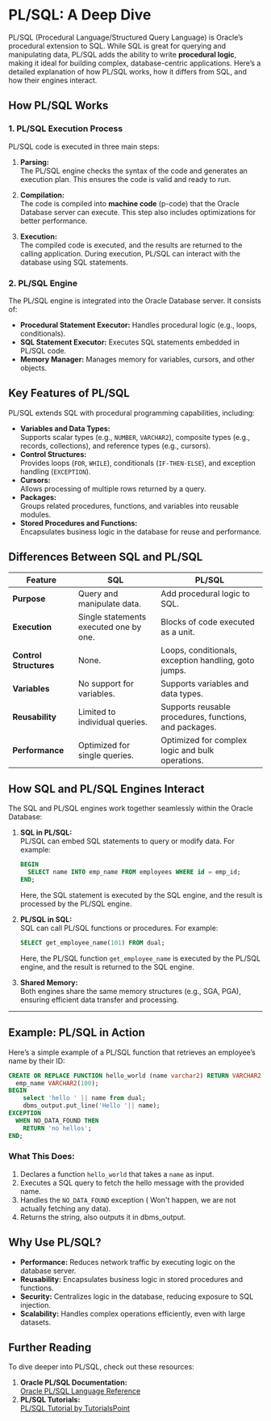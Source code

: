 # PL/SQL: A Deep Dive

PL/SQL (Procedural Language/Structured Query Language) is Oracle’s procedural extension to SQL. While SQL is great for querying and manipulating data, PL/SQL adds the ability to write **procedural logic**, making it ideal for building complex, database-centric applications. Here’s a detailed explanation of how PL/SQL works, how it differs from SQL, and how their engines interact.

## **How PL/SQL Works**

### **1. PL/SQL Execution Process**

PL/SQL code is executed in three main steps:

1. **Parsing:**  
   The PL/SQL engine checks the syntax of the code and generates an execution plan. This ensures the code is valid and ready to run.

2. **Compilation:**  
   The code is compiled into **machine code** (p-code) that the Oracle Database server can execute. This step also includes optimizations for better performance.

3. **Execution:**  
   The compiled code is executed, and the results are returned to the calling application. During execution, PL/SQL can interact with the database using SQL statements.

### **2. PL/SQL Engine**

The PL/SQL engine is integrated into the Oracle Database server. It consists of:

- **Procedural Statement Executor:** Handles procedural logic (e.g., loops, conditionals).
- **SQL Statement Executor:** Executes SQL statements embedded in PL/SQL code.
- **Memory Manager:** Manages memory for variables, cursors, and other objects.

## **Key Features of PL/SQL**

PL/SQL extends SQL with procedural programming capabilities, including:

- **Variables and Data Types:**  
   Supports scalar types (e.g., `NUMBER`, `VARCHAR2`), composite types (e.g., records, collections), and reference types (e.g., cursors).
- **Control Structures:**  
   Provides loops (`FOR`, `WHILE`), conditionals (`IF-THEN-ELSE`), and exception handling (`EXCEPTION`).
- **Cursors:**  
   Allows processing of multiple rows returned by a query.
- **Packages:**  
   Groups related procedures, functions, and variables into reusable modules.
- **Stored Procedures and Functions:**  
   Encapsulates business logic in the database for reuse and performance.

## **Differences Between SQL and PL/SQL**

| **Feature**            | **SQL**                                | **PL/SQL**                                             |
| ---------------------- | -------------------------------------- | ------------------------------------------------------ |
| **Purpose**            | Query and manipulate data.             | Add procedural logic to SQL.                           |
| **Execution**          | Single statements executed one by one. | Blocks of code executed as a unit.                     |
| **Control Structures** | None.                                  | Loops, conditionals, exception handling, goto jumps.   |
| **Variables**          | No support for variables.              | Supports variables and data types.                     |
| **Reusability**        | Limited to individual queries.         | Supports reusable procedures, functions, and packages. |
| **Performance**        | Optimized for single queries.          | Optimized for complex logic and bulk operations.       |

## **How SQL and PL/SQL Engines Interact**

The SQL and PL/SQL engines work together seamlessly within the Oracle Database:

1. **SQL in PL/SQL:**  
   PL/SQL can embed SQL statements to query or modify data. For example:

   ```sql
   BEGIN
     SELECT name INTO emp_name FROM employees WHERE id = emp_id;
   END;
   ```

   Here, the SQL statement is executed by the SQL engine, and the result is processed by the PL/SQL engine.

2. **PL/SQL in SQL:**  
   SQL can call PL/SQL functions or procedures. For example:

   ```sql
   SELECT get_employee_name(101) FROM dual;
   ```

   Here, the PL/SQL function `get_employee_name` is executed by the PL/SQL engine, and the result is returned to the SQL engine.

3. **Shared Memory:**  
   Both engines share the same memory structures (e.g., SGA, PGA), ensuring efficient data transfer and processing.

---

## **Example: PL/SQL in Action**

Here’s a simple example of a PL/SQL function that retrieves an employee’s name by their ID:

```sql
CREATE OR REPLACE FUNCTION hello_world (name varchar2) RETURN VARCHAR2 IS
  emp_name VARCHAR2(100);
BEGIN
    select 'hello ' || name from dual;
    dbms_output.put_line('Hello '|| name);
EXCEPTION
  WHEN NO_DATA_FOUND THEN
    RETURN 'no hellos';
END;
```

### **What This Does:**

1. Declares a function `hello_world` that takes a `name` as input.
2. Executes a SQL query to fetch the hello message with the provided name.
3. Handles the `NO_DATA_FOUND` exception ( Won't happen, we are not actually fetching any data).
4. Returns the string, also outputs it in dbms_output.

## **Why Use PL/SQL?**

- **Performance:** Reduces network traffic by executing logic on the database server.
- **Reusability:** Encapsulates business logic in stored procedures and functions.
- **Security:** Centralizes logic in the database, reducing exposure to SQL injection.
- **Scalability:** Handles complex operations efficiently, even with large datasets.

## **Further Reading**

To dive deeper into PL/SQL, check out these resources:

1. **Oracle PL/SQL Documentation:**  
   [Oracle PL/SQL Language Reference](https://docs.oracle.com/en/database/oracle/oracle-database/19/lnpls/)
2. **PL/SQL Tutorials:**  
   [PL/SQL Tutorial by TutorialsPoint](https://www.tutorialspoint.com/plsql/index.htm)
